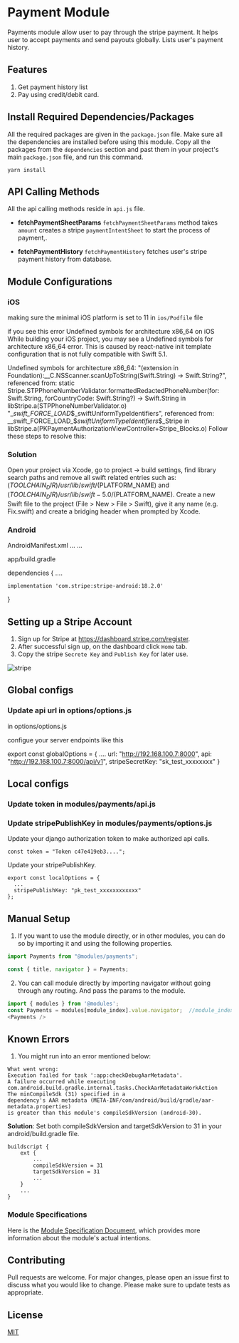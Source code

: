 # Payment Module
Payments module allow user to pay through the stripe payment. It helps user to accept payments and send payouts globally. Lists user's payment history. 

## Features
1. Get payment history list
2. Pay using credit/debit card.


## Install Required Dependencies/Packages
All the required packages are given in the `package.json` file. Make sure all the dependencies are installed before using this module. Copy all the packages from the `dependencies` section and past them in your project's main `package.json` file, and run this command.
  ```
  yarn install
  ```

## API Calling Methods
All the api calling methods reside in `api.js` file.

* **fetchPaymentSheetParams**
`fetchPaymentSheetParams` method takes `amount` creates a stripe `paymentIntentSheet` to start the process of payment,.

* **fetchPaymentHistory**
`fetchPaymentHistory` fetches user's stripe payment history from database.



## Module Configurations
### iOS
making sure the minimal iOS platform is set to 11 in `ios/Podfile` file

if you see this error
Undefined symbols for architecture x86_64 on iOS
While building your iOS project, you may see a Undefined symbols for architecture x86_64 error. This is caused by react-native init template configuration that is not fully compatible with Swift 5.1.

Undefined symbols for architecture x86_64:
  "(extension in Foundation):__C.NSScanner.scanUpToString(Swift.String) -> Swift.String?", referenced from:
      static Stripe.STPPhoneNumberValidator.formattedRedactedPhoneNumber(for: Swift.String, forCountryCode: Swift.String?) -> Swift.String in libStripe.a(STPPhoneNumberValidator.o)
  "__swift_FORCE_LOAD_$_swiftUniformTypeIdentifiers", referenced from:
      __swift_FORCE_LOAD_$_swiftUniformTypeIdentifiers_$_Stripe in libStripe.a(PKPaymentAuthorizationViewController+Stripe_Blocks.o)
Follow these steps to resolve this:

### Solution
Open your project via Xcode, go to project -> build settings, find library search paths and remove all swift related entries such as: $(TOOLCHAIN_DIR)/usr/lib/swift/$(PLATFORM_NAME) and $(TOOLCHAIN_DIR)/usr/lib/swift-5.0/$(PLATFORM_NAME).
Create a new Swift file to the project (File > New > File > Swift), give it any name (e.g. Fix.swift) and create a bridging header when prompted by Xcode.


### Android
AndroidManifest.xml
<application>
...
<meta-data
        android:name="com.google.android.gms.wallet.api.enabled"
        android:value="true" />
...
</application>


app/build.gradle

dependencies {
    ....
    
    implementation 'com.stripe:stripe-android:18.2.0'

}

## Setting up a Stripe Account
1. Sign up for Stripe at https://dashboard.stripe.com/register.
2. After successful sign up, on the dashboard click `Home` tab.
3. Copy the stripe `Secrete Key` and `Publish Key` for later use. 

![stripe](https://user-images.githubusercontent.com/76822297/227875225-01312368-b637-43bf-affd-2a74e9c7ef2e.png)


## Global configs

### Update api url in options/options.js
in options/options.js

configue your server endpoints like this

export const globalOptions = {
  ....
  url: "http://192.168.100.7:8000",
  api: "http://192.168.100.7:8000/api/v1",
  stripeSecretKey: "sk_test_xxxxxxxx"
}

## Local configs

### Update token in modules/payments/api.js


### Update stripePublishKey in modules/payments/options.js
Update your django authorization token to make authorized api calls.
```
const token = "Token c47e419eb3....";
```

Update your stripePublishKey.
```
export const localOptions = {
  ...
  stripePublishKey: "pk_test_xxxxxxxxxxxx"
};
```


## Manual Setup

1. If you want to use the module directly, or in other modules, you can do so by importing it and using the following properties.

```javascript
import Payments from "@modules/payments";

const { title, navigator } = Payments;
```

2. You can call module directly by importing navigator without going through any routing. And pass the params to the module.

```javascript
import { modules } from '@modules';
const Payments = modules[module_index].value.navigator;  //module_index : position of the module in modules folder
<Payments />
```

## Known Errors

1. You might run into an error mentioned below: 
```
What went wrong:
Execution failed for task ':app:checkDebugAarMetadata'.
A failure occurred while executing com.android.build.gradle.internal.tasks.CheckAarMetadataWorkAction
The minCompileSdk (31) specified in a
dependency's AAR metadata (META-INF/com/android/build/gradle/aar-metadata.properties)
is greater than this module's compileSdkVersion (android-30).

```

**Solution**: Set both compileSdkVersion and targetSdkVersion to 31 in your android/build.gradle file.

```
buildscript {
    ext {
        ...
        compileSdkVersion = 31
        targetSdkVersion = 31
        ...
    }
    ...
}
```


### Module Specifications
Here is the [Module Specification Document](https://docs.google.com/document/d/1dYIXsSBkNeicBd30648KukkU58tH_kSloPf2vf9x1nM/edit?usp=sharing), which provides more information about the module's actual intentions.

## Contributing

Pull requests are welcome. For major changes, please open an issue first to discuss what you would like to change.
Please make sure to update tests as appropriate.

## License

[MIT](https://choosealicense.com/licenses/mit/)
